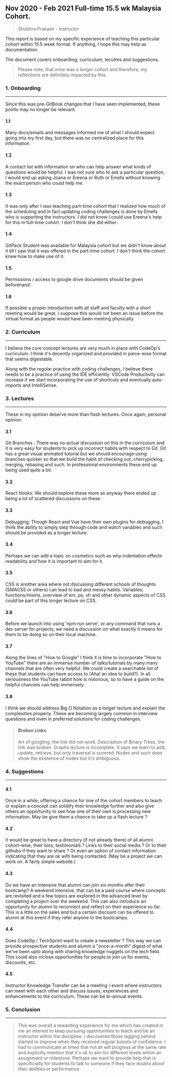 ## Nov 2020 - Feb 2021 Full-time 15.5  wk Malaysia Cohort.
> Shubhra Prakash - Instructor

This report is based on my specific experience of teaching this particular cohort within 15.5 week format. If anything, I hope this may help as documentation. 

The document covers onboarding, curriculum, lecutres and suggestions.

> Please note, that mine was a longer cohort and therefore, my reflections are definitely impacted by this.  

### 1. Onboarding 
-----
Since this was pre-GitBook changes that I have seen implemented, these points may no longer be relevant. 

#### 1.1 
Many docs/emails and messages informed me of what I should expect going into my first day, but there was no centralized place for this information.  
   
#### 1.2 
A contact list with information on who can help answer what kinds of questions would be helpful. I was not sure who to ask a particular question, I would end up asking Joana or Ereena or Ruth or Emefa without knowing the exact person who could help me.  
#### 1.3 
It was only after I was teaching part-time cohort that I realized how much of the scheduling and in fact updating coding challenges is  done by Emefa who is supporting the instructors. I did not know I could use Ereena's help for this in full-time cohort. I don't think she did either. 
#### 1.4 
GitPack Student was available for Malaysia cohort but we didn't know about it till I saw that it was offered in the part-time cohort. I don't think the cohort knew how to make use of it. 
   
#### 1.5 
Permissions / access to google drive documents should be given beforehand. 
 
   
#### 1.6 
If possible a proper introduction with all staff and faculty with a short meeting would be great, I suppose this would not been an issue before the virtual format as people would have been meeting physically.  
   
### 2. Curriculum
-----

I believe the core concept lectures are very much in place with CodeOp's curriculum.  I think it's decently organized and provided in piece-wise format that seems digestable.  

Along with the regular practice with coding challenges, I believe there needs to be a practice of using the IDE efficiently. VSCode Productivity can increase if we start incorporating the use of shortcuts and eventually auto-imports and IntelliSense. 

### 3. Lectures 
-----

These in my opinion deserve more than flash lectures. Once again, personal opinion.  

#### 3.1 
Git Branches : There was no actual discussion on this in the curriculum and it is very easy for students to pick up incorrect habits with respect to Git. Git has a great visual animated tutorial but we should encourage using branches quicker so that we build the habit of checking out, cherrypicking, merging, rebasing and such. In professional environments these end up being used quite a bit. 
   
#### 3.2 
React Hooks: We should explore these more as anyway there ended up being a lot of scattered discussions on these.
    
#### 3.3 
Debugging: Though React and Vue have their own plugins for debugging, I think the ability to simply step through code and watch variables and such should be provided as a longer lecture. 

#### 3.4 
Perhaps we can add a topic on cosmetics such as why indentation effects readability and how it is important to aim for it. 

#### 3.5 
CSS is another area where not discussing different schools of thoughts (SMACSS or others) can lead to bad and messy habits. Variables, functions/mixins, overview of em, px, vh and other dynamic aspects of CSS could be part of this longer lecture on CSS.

#### 3.6 
Before we launch into using 'npm run serve', or any command that runs a dev server for projects, we need a discussion on what exactly it means for them to be doing so on their local machine. 

#### 3.7 
Along the lines of "How to Google" I think it is time to incorporate "How to YouTube" there are an immense number of talks/tutorials by many many channels that are often very helpful. We could create a searchable list of these that students can have access to (Aha! an idea to build?). In all seriousness the YouTube rabbit hole is notorious, so to have a guide on the helpful channels can help immensely.

#### 3.8 
I think we should address Big O Notation as a longer lecture and explain the complexities properly. These are becoming largely common in interview questions and even in preferred solutions for coding challenges.   
  
>#### Broken Links
>Art of googling, the link did not work. 
>Description of Binary Trees, the link was broken. 
>Graphs lecture is incomplete. It says we learn to add, update, retrieve, but only traversal is covered. Nodes and such does show the existence of nodes but it's ambiguous. 

### 4. Suggestions 
---
#### 4.1 
Once in a while, offering a chance for one of the cohort members to teach or explain a concept can solidify their knowledge further and also give others an opportunity to see how one of their own is processing new information. May be give them a chance to take up a flash lecture ? 
   
#### 4.2 
It would be great to have a directory (if not already there) of all alumni cohort-wise, their bios, testimonials ? Links to their social media ? Or to their githubs if they want to share ? Or even an option of contact information indicating that they are ok with being contacted.  (May be a project we can work on. A fairly simple website.)

#### 4.3 
Do we have an intensive that alumni can join six months after their bootcamp? A weekend intensive, that can be a paid course where concepts are revisited and a few topics are explored in the advanced level by completing a project over the weekend.  This can also introduce an opportunity for alumni to reconnect and reflect on their experience so far.  This is a little on the sales end but a certain discount can be offered to alumni at this event if they refer anyone to the bootcamps.  

#### 4.4 
Does CodeOp / TechSprint want to create a newsletter ? This way we can provide prospective students and alumni a "once-a-month" digest of what we've been upto along with sharing knowledge nuggets on the tech field. This could also inclose opportunities for people to join us for events, discounts, etc.

#### 4.5 
Instructor Knowledge Transfer can be a meeting / event where instructors can meet with each other and discuss issues, experiences and enhancements to the curriculum.  These can be bi-annual events. 
   
### 5. Conclusion
---
> This was overall a rewarding experience for me which has created in me an interest to keep pursuing opportunities to teach and be an instructor within the discipline. I discovered those lagging behind started to improve when they received regular boosts of confidence. I had to communicate at times that not all will progress at the same rate and explicitly mention that it's ok to aim for different levels within an assignment or milestone. Perhaps we want to provide help that is specificially for students to talk to someone if they face doubts about their abilities or performance.


   
